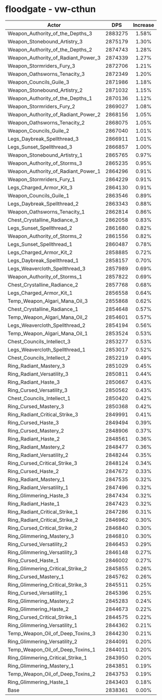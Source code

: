 # floodgate - vw-cthun
| Actor | DPS | Increase |
|---|:---:|:---:|
|Weapon_Authority_of_the_Depths_3|2883275|1.58%|
|Weapon_Stonebound_Artistry_3|2875179|1.30%|
|Weapon_Authority_of_the_Depths_2|2874743|1.28%|
|Weapon_Authority_of_Radiant_Power_3|2874339|1.27%|
|Weapon_Stormriders_Fury_3|2872706|1.21%|
|Weapon_Oathsworns_Tenacity_3|2872349|1.20%|
|Weapon_Councils_Guile_3|2871986|1.18%|
|Weapon_Stonebound_Artistry_2|2871032|1.15%|
|Weapon_Authority_of_the_Depths_1|2870136|1.12%|
|Weapon_Stormriders_Fury_2|2869027|1.08%|
|Weapon_Authority_of_Radiant_Power_2|2868156|1.05%|
|Weapon_Oathsworns_Tenacity_2|2868075|1.05%|
|Weapon_Councils_Guile_2|2867040|1.01%|
|Legs_Daybreak_Spellthread_3|2866911|1.01%|
|Legs_Sunset_Spellthread_3|2866857|1.00%|
|Weapon_Stonebound_Artistry_1|2865765|0.97%|
|Weapon_Authority_of_Storms_3|2865235|0.95%|
|Weapon_Authority_of_Radiant_Power_1|2864296|0.91%|
|Weapon_Stormriders_Fury_1|2864229|0.91%|
|Legs_Charged_Armor_Kit_3|2864130|0.91%|
|Weapon_Councils_Guile_1|2863546|0.89%|
|Legs_Daybreak_Spellthread_2|2863343|0.88%|
|Weapon_Oathsworns_Tenacity_1|2862814|0.86%|
|Chest_Crystalline_Radiance_3|2862058|0.83%|
|Legs_Sunset_Spellthread_2|2861680|0.82%|
|Weapon_Authority_of_Storms_2|2861556|0.82%|
|Legs_Sunset_Spellthread_1|2860487|0.78%|
|Legs_Charged_Armor_Kit_2|2858885|0.72%|
|Legs_Daybreak_Spellthread_1|2858157|0.70%|
|Legs_Weavercloth_Spellthread_3|2857989|0.69%|
|Weapon_Authority_of_Storms_1|2857822|0.69%|
|Chest_Crystalline_Radiance_2|2857768|0.68%|
|Legs_Charged_Armor_Kit_1|2856558|0.64%|
|Temp_Weapon_Algari_Mana_Oil_3|2855868|0.62%|
|Chest_Crystalline_Radiance_1|2854648|0.57%|
|Temp_Weapon_Algari_Mana_Oil_2|2854601|0.57%|
|Legs_Weavercloth_Spellthread_2|2854194|0.56%|
|Temp_Weapon_Algari_Mana_Oil_1|2853524|0.53%|
|Chest_Councils_Intellect_3|2853277|0.53%|
|Legs_Weavercloth_Spellthread_1|2853017|0.52%|
|Chest_Councils_Intellect_2|2852219|0.49%|
|Ring_Radiant_Mastery_3|2851029|0.45%|
|Ring_Radiant_Versatility_3|2850811|0.44%|
|Ring_Radiant_Haste_3|2850667|0.43%|
|Ring_Cursed_Versatility_3|2850562|0.43%|
|Chest_Councils_Intellect_1|2850420|0.42%|
|Ring_Cursed_Mastery_3|2850368|0.42%|
|Ring_Radiant_Critical_Strike_3|2849991|0.41%|
|Ring_Cursed_Haste_3|2849494|0.39%|
|Ring_Cursed_Mastery_2|2848906|0.37%|
|Ring_Radiant_Haste_2|2848561|0.36%|
|Ring_Radiant_Mastery_2|2848477|0.36%|
|Ring_Radiant_Versatility_2|2848244|0.35%|
|Ring_Cursed_Critical_Strike_3|2848124|0.34%|
|Ring_Cursed_Haste_2|2847672|0.33%|
|Ring_Radiant_Mastery_1|2847535|0.32%|
|Ring_Radiant_Versatility_1|2847496|0.32%|
|Ring_Glimmering_Haste_3|2847434|0.32%|
|Ring_Radiant_Haste_1|2847423|0.32%|
|Ring_Radiant_Critical_Strike_1|2847286|0.31%|
|Ring_Radiant_Critical_Strike_2|2846962|0.30%|
|Ring_Cursed_Critical_Strike_2|2846840|0.30%|
|Ring_Glimmering_Mastery_3|2846810|0.30%|
|Ring_Cursed_Versatility_2|2846453|0.29%|
|Ring_Glimmering_Versatility_3|2846148|0.27%|
|Ring_Cursed_Haste_1|2846002|0.27%|
|Ring_Glimmering_Critical_Strike_2|2845855|0.26%|
|Ring_Cursed_Mastery_1|2845762|0.26%|
|Ring_Glimmering_Critical_Strike_3|2845511|0.25%|
|Ring_Cursed_Versatility_1|2845396|0.25%|
|Ring_Glimmering_Mastery_2|2845283|0.24%|
|Ring_Glimmering_Haste_2|2844673|0.22%|
|Ring_Cursed_Critical_Strike_1|2844575|0.22%|
|Ring_Glimmering_Versatility_1|2844362|0.21%|
|Temp_Weapon_Oil_of_Deep_Toxins_3|2844230|0.21%|
|Ring_Glimmering_Versatility_2|2844091|0.20%|
|Temp_Weapon_Oil_of_Deep_Toxins_1|2844011|0.20%|
|Ring_Glimmering_Critical_Strike_1|2843950|0.20%|
|Ring_Glimmering_Mastery_1|2843851|0.19%|
|Temp_Weapon_Oil_of_Deep_Toxins_2|2843753|0.19%|
|Ring_Glimmering_Haste_1|2843403|0.18%|
|Base|2838361|0.00%|
